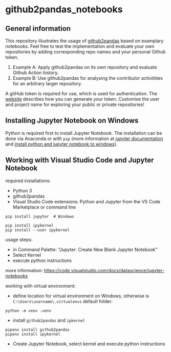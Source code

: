# github2pandas_notebooks

## General information

This repository illustrates the usage of [github2pandas](https://github.com/TUBAF-IFI-DiPiT/github2pandas) based on examplary notebooks. Feel free to test the implementation and evaluate your own repositories by adding corresponding repo names and your personal Github token.

1. Example A: Apply github2pandas on its own repository and evaluate Github Action history.
2. Example B: Use github2pandas for analysing the contributor activitities for an arbitrary larger repository.

A gitHub token is required for use, which is used for authentication. The [website](https://docs.github.com/en/github/authenticating-to-github/creating-a-personal-access-token) describes how you can generate your token. Customise the user and project name for exploring your public or private repositories!

## Installing Jupyter Notebook on Windows

Python is required first to install Jupyter Notebook. The installation can be done via Anaconda or with `pip` (more information at [jupyter documentation](https://test-jupyter.readthedocs.io/en/latest/content-quickstart.html) and [install python and jupyter notebook to windows](https://medium.com/@kswalawage/install-python-and-jupyter-notebook-to-windows-10-64-bit-66db782e1d02)).

## Working with Visual Studio Code and Jupyter Notebook

required installations:

+ Python 3
+ github2pandas
+ Visual Studio Code extensions: Python and Jupyter from the VS Code Marketplace or command line

```
pip install jupyter  # Windows
```

```
pip install ipykernel
pip install --user ipykernel
```

usage steps:

+ in Command Palette: “Jupyter: Create New Blank Jupyter Notebook”
+ Select Kernel
+ execute python instructions

more information:
https://code.visualstudio.com/docs/datascience/jupyter-notebooks

working with virtual environment:

+ define location for virtual environment on Windows, otherwise is `C:\Users\username\.virtualenvs` default folder:

```
python -m venv .venv
```
+ install `github2pandas` and `ipkernel`

```
pipenv install github2pandas
pipenv install ipykernel
```

+ Create Jupyter Notebook, select kernel and execute python instructions
